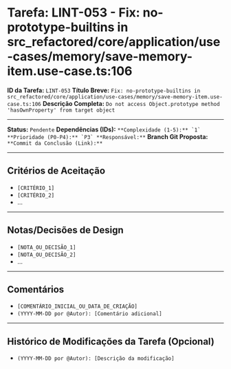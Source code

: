 # Tarefa: LINT-053 - Fix: no-prototype-builtins in src_refactored/core/application/use-cases/memory/save-memory-item.use-case.ts:106

**ID da Tarefa:** `LINT-053`
**Título Breve:** `Fix: no-prototype-builtins in src_refactored/core/application/use-cases/memory/save-memory-item.use-case.ts:106`
**Descrição Completa:**
`Do not access Object.prototype method 'hasOwnProperty' from target object`

---

**Status:** `Pendente`
**Dependências (IDs):** ``
**Complexidade (1-5):** `1`
**Prioridade (P0-P4):** `P3`
**Responsável:** ``
**Branch Git Proposta:** ``
**Commit da Conclusão (Link):** ``

---

## Critérios de Aceitação
- `[CRITÉRIO_1]`
- `[CRITÉRIO_2]`
- ...

---

## Notas/Decisões de Design
- `[NOTA_OU_DECISÃO_1]`
- `[NOTA_OU_DECISÃO_2]`
- ...

---

## Comentários
- `[COMENTÁRIO_INICIAL_OU_DATA_DE_CRIAÇÃO]`
- `(YYYY-MM-DD por @Autor): [Comentário adicional]`

---

## Histórico de Modificações da Tarefa (Opcional)
- `(YYYY-MM-DD por @Autor): [Descrição da modificação]`
